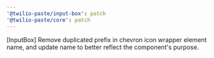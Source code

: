 ```yaml
---
'@twilio-paste/input-box': patch
'@twilio-paste/core': patch
---
```


[InputBox] Remove duplicated prefix in chevron icon wrapper element name, and update name to better reflect the component's purpose.
